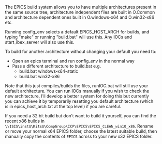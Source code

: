 The EPICS build system allows you to have multiple architectures present in the same source tree, architecture independent files are built in O.Common and architecture dependent ones built in O.windows-x64 and O.win32-x86 etc. 

Running config_env selects a default EPICS_HOST_ARCH for builds, and typing "make" or running "build.bat" will use this. Any IOCs and start_ibex_server will also use this.

To build for another architecture without changing your default you need to:
- Open an epics terminal and run config_env in the normal way
- Pass a different architecture to build.bat e.g.
  * build.bat windows-x64-static
  * build.bat win32-x86

Note that this just compiles/builds the files, runIOC.bat will still use your default architecture. You can run IOCs manually if you wish to check the new architecture, I'll develop a better system for doing this but currently you can achieve it by temporarily resetting you default architecture (which is in epics_host_arch.txt at the top level) if you are careful.

If you need a 32 bit build but don't want to build it yourself, you can find the recent x86 builds in `\\ISIS\inst$\Kits$\CompGroup\ICP\EPICS\EPICS_CLEAN_win10_x86`.
Rename or move your normal x64 EPICS folder, choose the latest suitable build, then manually copy the contents of `EPICS` across to your new x32 EPICS folder.
     